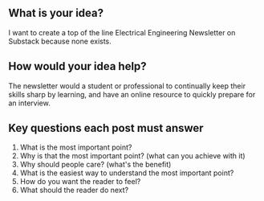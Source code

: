 
## What is your idea?

I want to create a top of the line Electrical Engineering Newsletter on Substack because none exists.

## How would your idea help?

The newsletter would a student or professional to continually keep their skills sharp by learning, and have an online resource to quickly prepare for an interview.

## Key questions each post must answer
1. ﻿﻿﻿What is the most important point?
2. ﻿﻿﻿Why is that the most important point? (what can you achieve with it)
3. ﻿﻿﻿Why should people care? (what's the benefit)
4. ﻿﻿﻿What is the easiest way to understand the most important point?
5. ﻿﻿﻿How do you want the reader to feel?
6. ﻿﻿﻿What should the reader do next?